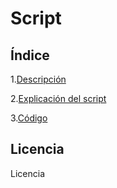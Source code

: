 # Script

## Índice

1.[Descripción](https://github.com/rubenamadoc/Proyectoscript/blob/e490a9c87f0cacbf1437758fe2372b130fb867db/descripcion.md)

2.[Explicación del script](https://github.com/rubenamadoc/Proyectoscript/blob/e490a9c87f0cacbf1437758fe2372b130fb867db/explicacion.md)

3.[Código](https://github.com/rubenamadoc/Proyectoscript/blob/e490a9c87f0cacbf1437758fe2372b130fb867db/codigo.sh)

## Licencia
Licencia
